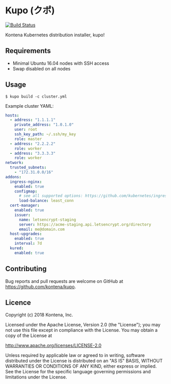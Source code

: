 # Kupo (クポ)

[![Build Status](https://cloud-drone-07.kontena.io/api/badges/kontena/kupo/status.svg)](https://cloud-drone-07.kontena.io/kontena/kupo)

Kontena Kubernetes distribution installer, kupo!

## Requirements

- Minimal Ubuntu 16.04 nodes with SSH access
- Swap disabled on all nodes

## Usage

```
$ kupo build -c cluster.yml
```

Example cluster YAML:

```yaml
hosts:
  - address: "1.1.1.1"
    private_address: "1.0.1.0"
    user: root
    ssh_key_path: ~/.ssh/my_key
    role: master
  - address: "2.2.2.2"
    role: worker
  - address: "3.3.3.3"
    role: worker
network:
  trusted_subnets:
    - "172.31.0.0/16"
addons:
  ingress-nginx:
    enabled: true
    configmap:
      # see all supported options: https://github.com/kubernetes/ingress-nginx/blob/master/docs/user-guide/configmap.md
      load-balance: least_conn
  cert-manager:
    enabled: true
    issuer:
      name: letsencrypt-staging
      server: https://acme-staging.api.letsencrypt.org/directory
      email: me@domain.com
  host-upgrades:
    enabled: true
    interval: 7d
  kured:
    enabled: true
```

## Contributing

Bug reports and pull requests are welcome on GitHub at https://github.com/kontena/kupo.

## Licence

Copyright (c) 2018 Kontena, Inc.

Licensed under the Apache License, Version 2.0 (the "License"); you may not use this file except in compliance with the License. You may obtain a copy of the License at

http://www.apache.org/licenses/LICENSE-2.0

Unless required by applicable law or agreed to in writing, software distributed under the License is distributed on an "AS IS" BASIS, WITHOUT WARRANTIES OR CONDITIONS OF ANY KIND, either express or implied. See the License for the specific language governing permissions and limitations under the License.

